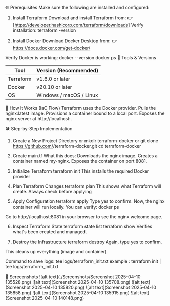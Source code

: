 🌐 Prerequisites
Make sure the following are installed and configured:
 1. Install Terraform
 Download and install Terraform from: 
👉 [https://developer.hashicorp.com/terraform/downloads]
Verify installation:
terraform -version

2. Install Docker
Download Docker Desktop from:
👉 https://docs.docker.com/get-docker/

Verify Docker is working:
docker --version
docker ps
🔧 Tools & Versions

| Tool       | Version (Recommended)      |
|------------|----------------------------|
| Terraform  | v1.6.0 or later            |
| Docker     | v20.10 or later            |
| OS         | Windows / macOS / Linux    |

🧠 How It Works (IaC Flow)
Terraform uses the Docker provider.
Pulls the nginx:latest image.
Provisions a container bound to a local port.
Exposes the nginx server at http://localhost:<port>.









🛠️ Step-by-Step Implementation

1. Create a New Project Directory or 
mkdir terraform-docker or git clone https://github.com/<your-username>/terraform-docker.git
cd terraform-docker

2. Create main.tf
What this does:
Downloads the nginx image.
Creates a container named my-nginx.
Exposes the container on port 8081.

3. Initialize Terraform
terraform init      This installs the required Docker provider

4. Plan Terraform Changes
terraform plan     This shows what Terraform will create. Always check before applying

 5. Apply Configuration
terraform apply    Type yes to confirm.
Now, the nginx container will run locally. You can verify:
docker ps

Go to http://localhost:8081 in your browser to see the nginx welcome page.

6. Inspect Terraform State
terraform state list
terraform show           Verifies what's been created and managed.

7. Destroy the Infrastructure
terraform destroy       Again, type yes to confirm.

This cleans up everything (image and container).

Command to save logs: tee logs/terraform_init.txt
example : terraform init | tee logs/terraform_init.txt

📸 Screeenshots
![alt text](./Screenshots/Screenshot 2025-04-10 135528.png)
![alt text](Screenshot 2025-04-10 135708.png)
![alt text](Screenshot 2025-04-10 135820.png)
![alt text](Screenshot 2025-04-10 135858.png)
![alt text](Screenshot 2025-04-10 135915.png)
![alt text](Screenshot 2025-04-10 140148.png)
